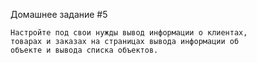 Домашнее задание #5
    
    Настройте под свои нужды вывод информации о клиентах,
    товарах и заказах на страницах вывода информации об
    объекте и вывода списка объектов.